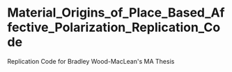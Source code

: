 # Material_Origins_of_Place_Based_Affective_Polarization_Replication_Code
Replication Code for Bradley Wood-MacLean's MA Thesis
